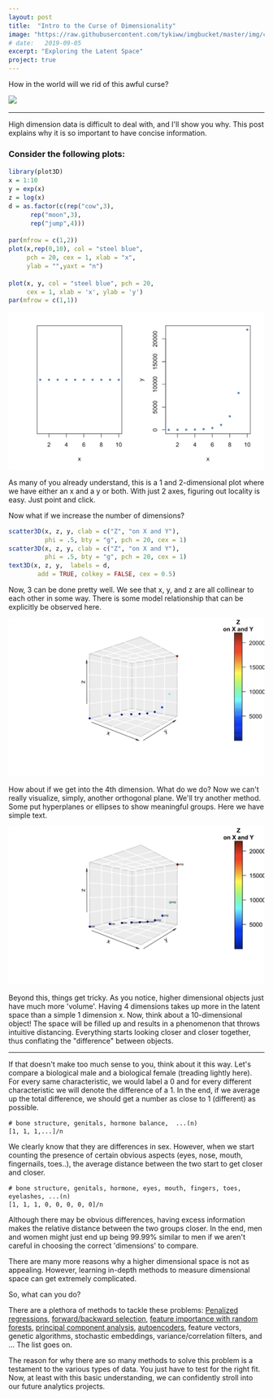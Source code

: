 ```yaml
---
layout: post
title:  "Intro to the Curse of Dimensionality"
image: "https://raw.githubusercontent.com/tykiww/imgbucket/master/img/curse/three.png"
# date:   2019-09-05
excerpt: "Exploring the Latent Space"
project: true
---
```


How in the world will we rid of this awful curse? 

![](https://i.pinimg.com/originals/7e/11/48/7e11489a9b66108c85b9b658bc5f0ff3.png)

<hr>

High dimension data is difficult to deal with, and I'll show you why. This post explains why it is so important to have concise information.

### Consider the following plots:

```r
library(plot3D)
x = 1:10
y = exp(x)
z = log(x)
d = as.factor(c(rep("cow",3),
      rep("moon",3),
      rep("jump",4)))

par(mfrow = c(1,2))
plot(x,rep(0,10), col = "steel blue",
     pch = 20, cex = 1, xlab = "x", 
     ylab = "",yaxt = "n")

plot(x, y, col = "steel blue", pch = 20, 
     cex = 1, xlab = 'x', ylab = 'y')
par(mfrow = c(1,1))
```

![](https://raw.githubusercontent.com/tykiww/imgbucket/master/img/curse/one.png)

As many of you already understand, this is a 1 and 2-dimensional plot where we have either an x and a y or both. With just 2 axes, figuring out locality is easy. Just point and click.

Now what if we increase the number of dimensions?

```r
scatter3D(x, z, y, clab = c("Z", "on X and Y"), 
          phi = .5, bty = "g", pch = 20, cex = 1)
scatter3D(x, z, y, clab = c("Z", "on X and Y"), 
          phi = .5, bty = "g", pch = 20, cex = 1)
text3D(x, z, y,  labels = d,
        add = TRUE, colkey = FALSE, cex = 0.5)
```

Now, 3 can be done pretty well. We see that x, y, and z are all collinear to each other in some way. There is some model relationship that can be explicitly be observed here.

![](https://raw.githubusercontent.com/tykiww/imgbucket/master/img/curse/two.png)

How about if we get into the 4th dimension. What do we do? Now we can't really visualize, simply, another orthogonal plane. We'll try another method. Some put hyperplanes or ellipses to show meaningful groups. Here we have simple text. 

![](https://raw.githubusercontent.com/tykiww/imgbucket/master/img/curse/three.png)

Beyond this, things get tricky. As you notice, higher dimensional objects just have much more 'volume'. Having 4 dimensions takes up more in the latent space than a simple 1 dimension x. Now, think about a 10-dimensional object! The space will be filled up and results in a phenomenon that throws intuitive distancing. Everything starts looking closer and closer together, thus conflating the "difference" between objects.

<hr>

If that doesn't make too much sense to you, think about it this way. Let's compare a biological male and a biological female (treading lightly here). For every same characteristic, we would label a 0 and for every different characteristic we will denote the difference of a 1. In the end, if we average up the total difference, we should get a number as close to 1 (different) as possible.

    # bone structure, genitals, hormone balance,  ...(n)
    [1, 1, 1,...]/n

We clearly know that they are differences in sex. However, when we start counting the presence of certain obvious aspects (eyes, nose, mouth, fingernails, toes..), the average distance between the two start to get closer and closer. 

    # bone structure, genitals, hormone, eyes, mouth, fingers, toes, eyelashes, ...(n)
    [1, 1, 1, 0, 0, 0, 0, 0]/n

Although there may be obvious differences, having excess information makes the relative distance between the two groups closer. In the end, men and women might just end up being 99.99% similar to men if we aren't careful in choosing the correct 'dimensions' to compare.

There are many more reasons why a higher dimensional space is not as appealing. However, learning in-depth methods to measure dimensional space can get extremely complicated. 

So, what can you do?

There are a plethora of methods to tackle these problems: [Penalized regressions](https://tykiww.github.io/CV/which-speech-is-best/), [forward/backward selection](https://tykiww.github.io/2017-12-05-Stepwise-CVD/), [feature importance with random forests](https://tykiww.github.io/CV/rf-model/), [principal component analysis](https://tykiww.github.io/CV/PCA-Credit/), [autoencoders](https://github.com/tykiww/VGG16_AE), feature vectors, genetic algorithms, stochastic embeddings, variance/correlation filters, and ... The list goes on.

The reason for why there are so many methods to solve this problem is a testament to the various types of data. You just have to test for the right fit. Now, at least with this basic understanding, we can confidently stroll into our future analytics projects.






